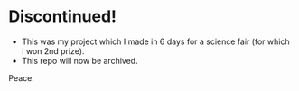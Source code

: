 # Discontinued!
- This was my project which I made in 6 days for a science fair (for which i won 2nd prize).
- This repo will now be archived.

Peace.
